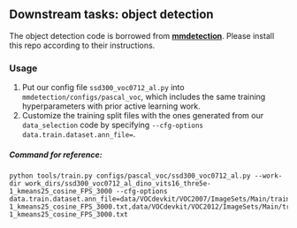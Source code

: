 ## Downstream tasks: object detection

The object detection code is borrowed from **[mmdetection](https://github.com/open-mmlab/mmdetection)**. Please install this repo according to their instructions.

### Usage

1. Put our config file `ssd300_voc0712_al.py` into `mmdetection/configs/pascal_voc`, which includes the same training hyperparameters with prior active learning work.
2. Customize the training split files with the ones generated from  our `data_selection` code by specifying `--cfg-options data.train.dataset.ann_file=`.

##### Command for reference:

```
python tools/train.py configs/pascal_voc/ssd300_voc0712_al.py --work-dir work_dirs/ssd300_voc0712_al_dino_vits16_thre5e-1_kmeans25_cosine_FPS_3000 --cfg-options data.train.dataset.ann_file=data/VOCdevkit/VOC2007/ImageSets/Main/trainval_dino_vits16_thre5e-1_kmeans25_cosine_FPS_3000.txt,data/VOCdevkit/VOC2012/ImageSets/Main/trainval_dino_vits16_thre5e-1_kmeans25_cosine_FPS_3000.txt
```

